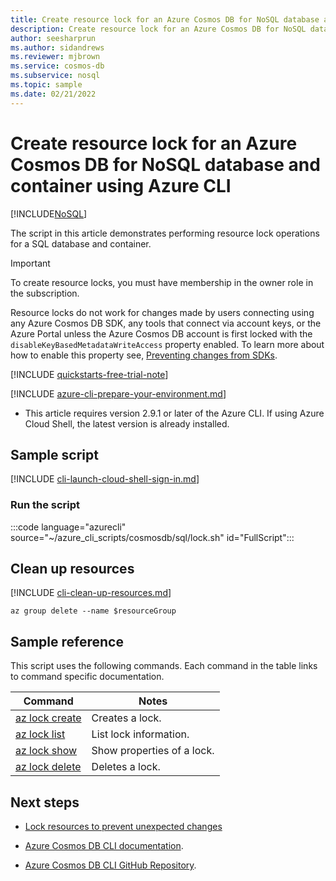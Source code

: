 ```yaml
---
title: Create resource lock for an Azure Cosmos DB for NoSQL database and container
description: Create resource lock for an Azure Cosmos DB for NoSQL database and container
author: seesharprun
ms.author: sidandrews
ms.reviewer: mjbrown
ms.service: cosmos-db
ms.subservice: nosql
ms.topic: sample
ms.date: 02/21/2022
---
```


# Create resource lock for an Azure Cosmos DB for NoSQL database and container using Azure CLI

[!INCLUDE[NoSQL](../../../includes/appliesto-nosql.md)]

The script in this article demonstrates performing resource lock operations for a SQL database and container.

> [!IMPORTANT]
>
> To create resource locks, you must have membership in the owner role in the subscription.
>
> Resource locks do not work for changes made by users connecting using any Azure Cosmos DB SDK, any tools that connect via account keys, or the Azure Portal unless the Azure Cosmos DB account is first locked with the `disableKeyBasedMetadataWriteAccess` property enabled. To learn more about how to enable this property see, [Preventing changes from SDKs](../../../role-based-access-control.md#prevent-sdk-changes).

[!INCLUDE [quickstarts-free-trial-note](../../../../../includes/quickstarts-free-trial-note.md)]

[!INCLUDE [azure-cli-prepare-your-environment.md](../../../../../includes/azure-cli-prepare-your-environment.md)]

- This article requires version 2.9.1 or later of the Azure CLI. If using Azure Cloud Shell, the latest version is already installed.

## Sample script

[!INCLUDE [cli-launch-cloud-shell-sign-in.md](../../../../../includes/cli-launch-cloud-shell-sign-in.md)]

### Run the script

:::code language="azurecli" source="~/azure_cli_scripts/cosmosdb/sql/lock.sh" id="FullScript":::

## Clean up resources

[!INCLUDE [cli-clean-up-resources.md](../../../../../includes/cli-clean-up-resources.md)]

```azurecli
az group delete --name $resourceGroup
```

## Sample reference

This script uses the following commands. Each command in the table links to command specific documentation.

| Command | Notes |
|---|---|
| [az lock create](/cli/azure/lock#az-lock-create) | Creates a lock. |
| [az lock list](/cli/azure/lock#az-lock-list) | List lock information. |
| [az lock show](/cli/azure/lock#az-lock-show) | Show properties of a lock. |
| [az lock delete](/cli/azure/lock#az-lock-delete) | Deletes a lock. |

## Next steps

- [Lock resources to prevent unexpected changes](../../../../azure-resource-manager/management/lock-resources.md)

- [Azure Cosmos DB CLI documentation](/cli/azure/cosmosdb).

- [Azure Cosmos DB CLI GitHub Repository](https://github.com/Azure-Samples/azure-cli-samples/tree/master/cosmosdb).
